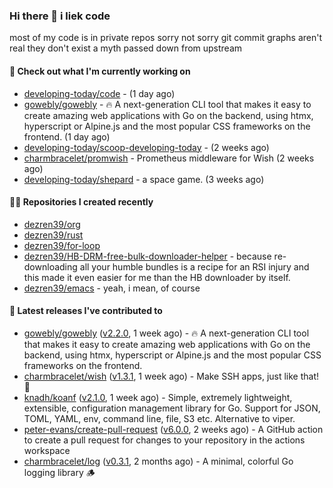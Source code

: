 ### Hi there 👋 i liek code
most of my code is in private repos sorry not sorry git commit graphs aren't real they don't exist a myth passed down from upstream

#### 👷 Check out what I'm currently working on

- [developing-today/code](https://github.com/developing-today/code) -  (1 day ago)
- [gowebly/gowebly](https://github.com/gowebly/gowebly) - 🔥 A next-generation CLI tool that makes it easy to create amazing web applications with Go on the backend, using htmx, hyperscript or Alpine.js and the most popular CSS frameworks on the frontend. (1 day ago)
- [developing-today/scoop-developing-today](https://github.com/developing-today/scoop-developing-today) -  (2 weeks ago)
- [charmbracelet/promwish](https://github.com/charmbracelet/promwish) - Prometheus middleware for Wish (2 weeks ago)
- [developing-today/shepard](https://github.com/developing-today/shepard) - a space game. (3 weeks ago)

#### 👨‍💻 Repositories I created recently

- [dezren39/org](https://github.com/dezren39/org)
- [dezren39/rust](https://github.com/dezren39/rust)
- [dezren39/for-loop](https://github.com/dezren39/for-loop)
- [dezren39/HB-DRM-free-bulk-downloader-helper](https://github.com/dezren39/HB-DRM-free-bulk-downloader-helper) - because re-downloading all your humble bundles is a recipe for an RSI injury and this made it even easier for me than the HB downloader by itself.
- [dezren39/emacs](https://github.com/dezren39/emacs) - yeah, i mean, of course

#### 🚀 Latest releases I've contributed to

- [gowebly/gowebly](https://github.com/gowebly/gowebly) ([v2.2.0](https://github.com/gowebly/gowebly/releases/tag/v2.2.0), 1 week ago) - 🔥 A next-generation CLI tool that makes it easy to create amazing web applications with Go on the backend, using htmx, hyperscript or Alpine.js and the most popular CSS frameworks on the frontend.
- [charmbracelet/wish](https://github.com/charmbracelet/wish) ([v1.3.1](https://github.com/charmbracelet/wish/releases/tag/v1.3.1), 1 week ago) - Make SSH apps, just like that! 💫
- [knadh/koanf](https://github.com/knadh/koanf) ([v2.1.0](https://github.com/knadh/koanf/releases/tag/v2.1.0), 1 week ago) - Simple, extremely lightweight, extensible, configuration management library for Go. Support for JSON, TOML, YAML, env, command line, file, S3 etc. Alternative to viper.
- [peter-evans/create-pull-request](https://github.com/peter-evans/create-pull-request) ([v6.0.0](https://github.com/peter-evans/create-pull-request/releases/tag/v6.0.0), 2 weeks ago) - A GitHub action to create a pull request for changes to your repository in the actions workspace
- [charmbracelet/log](https://github.com/charmbracelet/log) ([v0.3.1](https://github.com/charmbracelet/log/releases/tag/v0.3.1), 2 months ago) - A minimal, colorful Go logging library 🪵
